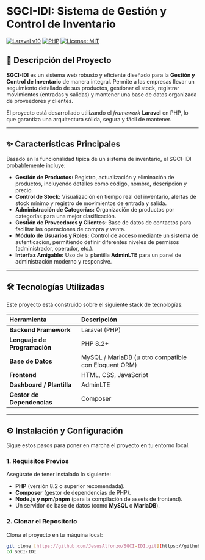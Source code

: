 # SGCI-IDI: Sistema de Gestión y Control de Inventario

[![Laravel v10](https://img.shields.io/badge/Laravel-10.x-FF2D20?logo=laravel&logoColor=white)](https://laravel.com)
[![PHP](https://img.shields.io/badge/PHP-8.2%2B-777BB4?logo=php&logoColor=white)](https://www.php.net/)
[![License: MIT](https://img.shields.io/badge/License-MIT-yellow.svg)](https://opensource.org/licenses/MIT)

## 📝 Descripción del Proyecto

**SGCI-IDI** es un sistema web robusto y eficiente diseñado para la **Gestión y Control de Inventario** de manera integral. Permite a las empresas llevar un seguimiento detallado de sus productos, gestionar el stock, registrar movimientos (entradas y salidas) y mantener una base de datos organizada de proveedores y clientes.

El proyecto está desarrollado utilizando el *framework* **Laravel** en PHP, lo que garantiza una arquitectura sólida, segura y fácil de mantener.

---

## ✨ Características Principales

Basado en la funcionalidad típica de un sistema de inventario, el SGCI-IDI probablemente incluye:

* **Gestión de Productos:** Registro, actualización y eliminación de productos, incluyendo detalles como código, nombre, descripción y precio.
* **Control de Stock:** Visualización en tiempo real del inventario, alertas de stock mínimo y registro de movimientos de entrada y salida.
* **Administración de Categorías:** Organización de productos por categorías para una mejor clasificación.
* **Gestión de Proveedores y Clientes:** Base de datos de contactos para facilitar las operaciones de compra y venta.
* **Módulo de Usuarios y Roles:** Control de acceso mediante un sistema de autenticación, permitiendo definir diferentes niveles de permisos (administrador, operador, etc.).
* **Interfaz Amigable:** Uso de la plantilla **AdminLTE** para un panel de administración moderno y responsive.

---

## 🛠️ Tecnologías Utilizadas

Este proyecto está construido sobre el siguiente stack de tecnologías:

| Herramienta | Descripción |
| :--- | :--- |
| **Backend Framework** | Laravel (PHP) |
| **Lenguaje de Programación** | PHP 8.2+ |
| **Base de Datos** | MySQL / MariaDB (u otro compatible con Eloquent ORM) |
| **Frontend** | HTML, CSS, JavaScript |
| **Dashboard / Plantilla** | AdminLTE |
| **Gestor de Dependencias** | Composer |

---

## ⚙️ Instalación y Configuración

Sigue estos pasos para poner en marcha el proyecto en tu entorno local.

### 1. Requisitos Previos

Asegúrate de tener instalado lo siguiente:

* **PHP** (versión 8.2 o superior recomendada).
* **Composer** (gestor de dependencias de PHP).
* **Node.js y npm/pnpm** (para la compilación de assets de frontend).
* Un servidor de base de datos (como **MySQL** o **MariaDB**).

### 2. Clonar el Repositorio

Clona el proyecto en tu máquina local:

```bash
git clone [https://github.com/JesusAlfonzo/SGCI-IDI.git](https://github.com/JesusAlfonzo/SGCI-IDI.git)
cd SGCI-IDI